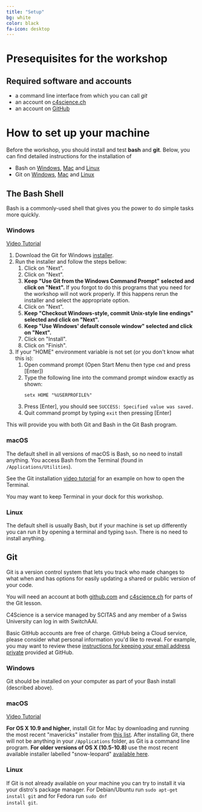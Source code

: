 ```yaml
---
title: "Setup"
bg: white
color: black
fa-icon: desktop
---
```


# Presequisites for the workshop

## Required software and accounts

- a command line interface from which you can call *git*
- an account on <a href="https://c4science.ch">c4science.ch</a>
- an account on <a href="https://github.com">GitHub</a>


# How to set up your machine

Before the workshop, you should install and test **bash** and **git**. Below, you can find detailed instructions for the installation of

- Bash on <a href="#bashwindows">Windows</a>, <a href="#bashmac">Mac</a> and <a href="#bashlinux">Linux</a>
- Git on <a href="#gitwindows">Windows</a>, <a href="#bashmac">Mac</a> and <a href="#bashlinux">Linux</a>


## The Bash Shell

Bash is a commonly-used shell that gives you the power to do simple tasks more quickly.

<a name="bashwindows"></a>
### Windows


<a href="https://www.youtube.com/watch?v=339AEqk9c-8">Video Tutorial</a>
<ol>
<li>Download the Git for Windows <a href="https://git-for-windows.github.io/">installer</a>.</li>
<li>Run the installer and follow the steps bellow:
<ol>
            
            
<li>Click on "Next".</li>
            
<li>Click on "Next".</li>
            
<li>
<strong>
Keep "Use Git from the Windows Command Prompt" selected and click on "Next".
</strong>
If you forgot to do this programs that you need for the workshop will not work properly.
If this happens rerun the installer and select the appropriate option.
</li>
            
<li>Click on "Next".</li>

<li>
<strong>
Keep "Checkout Windows-style, commit Unix-style line endings" selected and click on "Next".
</strong>
</li>
            
<li>
<strong>
Keep "Use Windows' default console window" selected and click on "Next".
</strong>
</li>
            
<li>Click on "Install".</li>
            
            
<li>Click on "Finish".</li>
</ol>
</li>
<li>
If your "HOME" environment variable is not set (or you don't know what this is):
<ol>
<li>Open command prompt (Open Start Menu then type <code>cmd</code> and press [Enter])</li>
<li>
Type the following line into the command prompt window exactly as shown:
<p><code>setx HOME "%USERPROFILE%"</code></p>
</li>
<li>Press [Enter], you should see <code>SUCCESS: Specified value was saved.</code></li>
<li>Quit command prompt by typing <code>exit</code> then pressing [Enter]</li>
</ol>
</li>
</ol>
<p>This will provide you with both Git and Bash in the Git Bash program.</p>

<a name="bashmac"></a>
### macOS


The default shell in all versions of macOS is Bash, so no need to install anything.  You access Bash from the Terminal (found in <code>/Applications/Utilities</code>).

See the Git installation <a href="https://www.youtube.com/watch?v=9LQhwETCdwY ">video tutorial</a> for an example on how to open the Terminal.

You may want to keep Terminal in your dock for this workshop.

<a name="bashmac"></a>
### Linux

The default shell is usually Bash, but if your machine is set up differently you can run it by opening a terminal and typing <code>bash</code>.  There is no need to install anything.

## Git


Git is a version control system that lets you track who made changes
to what when and has options for easily updating a shared or public
version of your code.

You will need an account at both <a href="https://github.com/">github.com</a> and <a href="https://c4science.ch">c4science.ch</a>
for parts of the Git lesson. 
		  
C4Science is a service managed by SCITAS and any member of a Swiss University can log in with SwitchAAI.

Basic GitHub accounts are free of charge. GitHub being a Cloud service, please consider what personal information you'd like to reveal. For example, you may want to review these <a href="https://help.github.com/articles/keeping-your-email-address-private/">instructions for keeping your email address private</a> provided at GitHub.

<a name="gitwindows"></a>
### Windows

Git should be installed on your computer as part of your Bash
install (described above).

<a name="gitmac"></a>
### macOS
<a href="https://www.youtube.com/watch?v=9LQhwETCdwY ">Video Tutorial</a>

<strong>For OS X 10.9 and higher</strong>, install Git for Mac
by downloading and running the most recent "mavericks" installer from
<a href="http://sourceforge.net/projects/git-osx-installer/files/">this list</a>.
After installing Git, there will not be anything in your <code>/Applications</code> folder,
as Git is a command line program.
<strong>For older versions of OS X (10.5-10.8)</strong> use the
most recent available installer labelled "snow-leopard"
<a href="http://sourceforge.net/projects/git-osx-installer/files/">available here</a>.
<a name="gitlinux"></a>
### Linux
If Git is not already available on your machine you can try to
install it via your distro's package manager. For Debian/Ubuntu run
<code>sudo apt-get install git</code> and for Fedora run
<code>sudo dnf install git</code>.
